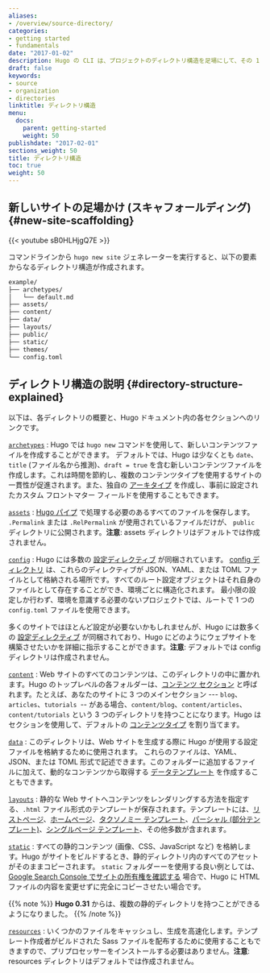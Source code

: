 ```yaml
---
aliases:
- /overview/source-directory/
categories:
- getting started
- fundamentals
date: "2017-01-02"
description: Hugo の CLI は、プロジェクトのディレクトリ構造を足場にして、その 1 つのディレクトリを入力として、完全なウェブサイトを作成できます。
draft: false
keywords:
- source
- organization
- directories
linktitle: ディレクトリ構造
menu:
  docs:
    parent: getting-started
    weight: 50
publishdate: "2017-02-01"
sections_weight: 50
title: ディレクトリ構造
toc: true
weight: 50
---
```


## 新しいサイトの足場かけ (スキャフォールディング) {#new-site-scaffolding}

{{< youtube sB0HLHjgQ7E >}}

コマンドラインから `hugo new site` ジェネレーターを実行すると、以下の要素からなるディレクトリ構造が作成されます。

```txt
example/
├── archetypes/
│   └── default.md
├── assets/
├── content/
├── data/
├── layouts/
├── public/
├── static/
├── themes/
└── config.toml
```

## ディレクトリ構造の説明 {#directory-structure-explained}

以下は、各ディレクトリの概要と、Hugo ドキュメント内の各セクションへのリンクです。

[`archetypes`](/content-management/archetypes/)
: Hugo では `hugo new` コマンドを使用して、新しいコンテンツファイルを作成することができます。
デフォルトでは、Hugo は少なくとも `date`、`title` (ファイル名から推測)、`draft = true` を含む新しいコンテンツファイルを作成します。これは時間を節約し、複数のコンテンツタイプを使用するサイトの一貫性が促進されます。また、独自の [アーキタイプ][archetypes] を作成し、事前に設定されたカスタム フロントマター フィールドを使用することもできます。

[`assets`][]
: [Hugo パイプ](/hugo-pipes/) で処理する必要のあるすべてのファイルを保存します。 `.Permalink` または `.RelPermalink` が使用されているファイルだけが、 `public` ディレクトリに公開されます。**注意**: assets ディレクトリはデフォルトでは作成されません。

[`config`](/getting-started/configuration/)
: Hugo には多数の [設定ディレクティブ][configuration directives] が同梱されています。
[config ディレクトリ](/getting-started/configuration/#configuration-directory) は、これらのディレクティブが JSON、YAML、または TOML ファイルとして格納される場所です。すべてのルート設定オブジェクトはそれ自身のファイルとして存在することができ、環境ごとに構造化されます。
最小限の設定しか行わず、環境を意識する必要のないプロジェクトでは、ルートで 1 つの `config.toml` ファイルを使用できます。

多くのサイトではほとんど設定が必要ないかもしれませんが、Hugo には数多くの [設定ディレクティブ][configuration directives] が同梱されており、Hugo にどのようにウェブサイトを構築させたいかを詳細に指示することができます。**注意**: デフォルトでは config ディレクトリは作成されません。

[`content`][]
: Web サイトのすべてのコンテンツは、このディレクトリの中に置かれます。Hugo のトップレベルの各フォルダーは、[コンテンツ セクション][content section] と呼ばれます。たとえば、あなたのサイトに 3 つのメインセクション --- `blog`、`articles`、`tutorials `-- がある場合、`content/blog`、`content/articles`、`content/tutorials` という 3 つのディレクトリを持つことになります。Hugo はセクションを使用して、デフォルトの [コンテンツタイプ][content types] を割り当てます。

[`data`](/templates/data-templates/)
: このディレクトリは、Web サイトを生成する際に Hugo が使用する設定ファイルを格納するために使用されます。
これらのファイルは、YAML、JSON、または TOML 形式で記述できます。このフォルダーに追加するファイルに加えて、動的なコンテンツから取得する [データテンプレート][data templates] を作成することもできます。

[`layouts`][]
: 静的な Web サイトへコンテンツをレンダリングする方法を指定する、`.html` ファイル形式のテンプレートが保存されます。テンプレートには、[リストページ][lists]、[ホームページ][homepage]、[タクソノミー テンプレート][taxonomy templates]、[パーシャル (部分テンプレート)][partials]、[シングルページ テンプレート][singles]、その他多数が含まれます。

[`static`][]
: すべての静的コンテンツ (画像、CSS、JavaScript など) を格納します。Hugo がサイトをビルドするとき、静的ディレクトリ内のすべてのアセットがそのままコピーされます。 `static` フォルダーーを使用する良い例としては、[Google Search Console でサイトの所有権を確認する][searchconsole] 場合で、Hugo に HTML ファイルの内容を変更せずに完全にコピーさせたい場合です。

{{% note %}}
**Hugo 0.31** からは、複数の静的ディレクトリを持つことができるようになりました。
{{% /note %}}

[`resources`][]
: いくつかのファイルをキャッシュし、生成を高速化します。テンプレート作成者がビルドされた Sass ファイルを配布するために使用することもできますので、プリプロセッサーをインストールする必要はありません。**注意**: resources ディレクトリはデフォルトでは作成されません。

[archetypes]: /content-management/archetypes/
[`assets`]: /hugo-pipes/introduction#asset-directory/
[configuration directives]: /getting-started/configuration/#all-configuration-settings
[`content`]: /content-management/organization/
[content section]: /content-management/sections/
[content types]: /content-management/types/
[data templates]: /templates/data-templates/
[homepage]: /templates/homepage/
[`layouts`]: /templates/
[`static`]: /content-management/static-files/
[`resources`]: /getting-started/configuration/#configure-file-caches
[lists]: /templates/list/
[pagevars]: /variables/page/
[partials]: /templates/partials/
[searchconsole]: https://support.google.com/webmasters/answer/9008080#zippy=%2Chtml-file-upload
[singles]: /templates/single-page-templates/
[starters]: /tools/starter-kits/
[taxonomies]: /content-management/taxonomies/
[taxonomy templates]: /templates/taxonomy-templates/
[types]: /content-management/types/

